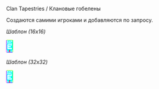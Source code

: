 Clan Tapestries / Клановые гобелены

Создаются самими игроками и добавляются по запросу.

*Шаблон (16x16)*

![Шаблон гобелена 16x16](textures/clans_tapestries_example.png "аодфыоа")

*Шаблон (32x32)*

![Шаблон гобелена 32x32](textures/clans_tapestries_example.png)

